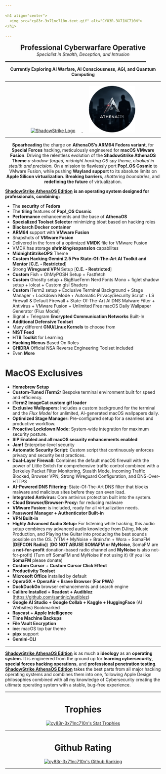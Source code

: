 ```yaml
---

<h1 align="center">
  <img src="cy83r-3x71nc710n-text.gif" alt="CY83R-3X71NC710N">
</h1>

---
```


<p align="center">
  <strong style="font-size: 1.6em;">Professional Cyberwarfare Operative</strong><br>
  <em>Specialist in Stealth, Deception, and Intrusion</em>
</p>

<p align="center">
  <hr style="width: 90%; border: 1px solid #555;">
</p>

<p align="center">
  <strong>Currently Exploring AI Warfare, AI Consciousness, AGI, and Quantum Computing</strong>
</p>

---

<p align="center">
  <a href="https://github.com/ShadowStrikeHQ" target="_blank" rel="noopener noreferrer">
    <img src="Logo-Upscaled.png" alt="ShadowStrike Logo" width="150" style="margin-right: 20px;">
  </a>
  <a href="https://gitlab.com/athenaos" target="_blank" rel="noopener noreferrer">
    <img src="AthenaOS-Spy.png" alt="AthenaOS Spy Logo" width="150" style="margin-left: 20px;">
  </a>
</p>

---

<p align="center">
   <strong>Spearheading</strong> the charge on <strong>AthenaOS’s ARM64 Fedora variant</strong>, for <strong>Special Forces</strong> hacking, meticulously engineered for <strong>macOS VMware Fusion</strong>. Driving the relentless evolution of the <strong>ShadowStrike AthenaOS Theme</strong> <i>a shadow-forged, midnight hacking OS spy theme, cloaked in stealth and precision.</i> On a mission to flawlessly port <strong>Pop!_OS Cosmic</strong> to VMware Fusion, while pushing <strong>Wayland support</strong> to its absolute limits on <strong>Apple Silicon virtualization</strong>. <strong>Breaking barriers</strong>, <em>shattering boundaries</em>, and <strong>redefining the future</strong> of virtualization.
</p>

<ins>**ShadowStrike AthenaOS Edition**</ins> **is an operating system designed for professionals, combining:**
<p align="center">
  
  - The **security** of **Fedora**
  - The **tiling** features of **Pop!_OS Cosmic**
  - **Performance** enhancements and the base of **AthenaOS**
  - **Specialized Toolset Selector** minimizing bloat based on hacking roles
  - **Blackarch Docker container**
  - **ARM64** support with **VMware Fusion**
  - Snapshots of **VMware Fusion**
  - Delivered in the form of a optimized **VMDK** file for VMware Fusion
  - VMDK has storage **shrinking/expansion** capabilites
  - **MidnightStrikeOPS** Theme
  - **Custom Hacking Gemini 2.5 Pro State-Of-The-Art AI Toolkit and Mentor** [**C.E. - Restricted**]
  - Strong **Wireguard VPN** Setup [**C.E. - Restricted**]
  - **Custom** Fish + OhMyPOSH Setup + Fastfetch
  - **Custom** Ghostty setup + BigBlueTerm Nerd Fonts Mono + figlet shadow setup + lolcat + Custom glsl Shaders
  - **Custom** iTerm2 setup + Exclusive Terminal Background + Stage Manager + Lockdown Mode + Automatic Privacy/Security Script + LS Firewall & Default Firewall + State-Of-The-Art AI DNS Malware Filter + Antivirus + VMware Fusion + Unlimited Free macOS Daily Wallpaper Generator (Flux Model)
  - Signal + Telegram **Encrypted Communication Networks** Built-In
  - **Additional Defensive Toolset**
  - Many different **GNU/Linux Kernels** to choose from
  - **NIST Feed**
  - **HTB Toolkit** for Learning
  - **Hacking Menus** Based On Roles
  - **GHIDRA** Official NSA Reverse Engineering Toolset included
  - Even **More**

# MacOS Exclusives
- **Homebrew Setup**
- **Custom-Tuned iTerm2:** Bespoke terminal environment built for speed and efficiency.
- **iTerm2 ImageCat custom gif loader**
- **Exclusive Wallpapers:** Includes a custom background for the terminal and the *Flux Model* for unlimited, AI-generated macOS wallpapers daily.
- **Optimized Stage Manager:** Pre-configured setup for a seamless and productive workflow.
- **Proactive Lockdown Mode:** System-wide integration for maximum security posture.
- **SIP Enabled and all macOS security enhancements enabled**
- **Jamf** Enterprise-level security
- **Automatic Security Script:** Custom script that continuously enforces privacy and security best practices.
- **Dual-Layer Firewall:** Combines the default macOS firewall with the power of Little Snitch for comprehensive traffic control combined with a Berkeley Packet Filter Monitoring, Stealth Mode, Incoming Traffic Blocked, Browser VPN, Strong Wireguard Configuration, and DNS-Over-HTTPS
- **AI-Powered DNS Filtering:** State-Of-The-Art DNS filter that blocks malware and malicious sites before they can even load.
- **Integrated Antivirus:** Core antivirus protection built into the system.
- **Cloud Browser/Browser-Proxy:** for reducing malware
- **VMware Fusion:** is included, ready for all virtualization needs.
- **Password Manager + Authenticator Built-in**
- **VPN Built-in**
- **Highly Advanced Audio Setup:** For listening while hacking, this audio setup combines my advanced audio knowledge from DJing, Music Production, and Playing the Guitar into producing the best sounds possible on the OS. (YTM + MyNoise + Brain.fm + Wora + SomaFM  **[DEFCON Radio]**) (**DO NOT ABUSE SOMAFM or MyNoise**, SomaFM are a **not-for-profit** donation-based radio channel and **MyNoise** is also not-for-profit) (Turn off SomaFM and MyNoise if not using it) (If you like **SomaFM** please donate)
- **Custom Cursor** + **Custom Cursor Click Effect**
- **Productivity Toolset**
- **Microsoft Office** installed by default
- **OperaGX + OperaAir + Brave Browser (For PWA)**
- **DuckDuckGo** browser enhancements and search engine
- **Calibre Installed + Readest + Audiblez** (https://github.com/santinic/audiblez)
- **Google AI Studio + Google Collab + Kaggle + HuggingFace** (AI Websites) Bookmarked
- **Raycast + Apple Intelligence**
- **Time Machine Backups**
- **File Vault Encryption**
- **ice**: macOS top bar theme
- **pipx** support
- **Gemini-CLI**

---

<ins>**ShadowStrike AthenaOS Edition**</ins> is as much a **ideology** as an **operating system.** It is engineered from the ground up for **learning cybersecurity**, **special forces hacking operations**, and **professional penetration testing**. <ins>**ShadowStrike AthenaOS Edition**</ins> takes the best parts from all major hacking operating systems and combines them into one, following Apple Design philosophies combined with all my knowledge of Cybersecurity creating the ultimate operating system with a stable, bug-free experience. 

</p>

---
<h1 align="center">Trophies</h1>
<p align="center">
  <a href="https://github.com/ryo-ma/github-profile-trophy">
    <img src="https://hacked-github-stat-trophies.vercel.app/?username=cy83r-3x71nc710n&column=4&rank=SECRET,SSS,SS,S,AAA,AA,A&theme=dracula&margin-w=18&margin-h=10" alt="cy83r-3x71nc710n's Stat Trophies">
  </a>
</p>

---

<h1 align="center">Github Rating</h1>

<p align="center">
  <a href="https://github.com/anuraghazra/github-readme-stats">
    <img src="https://github-readme-stats.vercel.app/api?username=CY83R-3X71NC710N&show_icons=true&theme=radical&hide_title=false" alt="cy83r-3x71nc710n's Github Ranking">
  </a>
</p>

---
